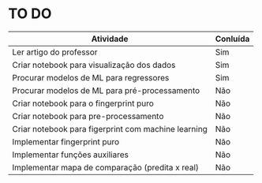 # TO DO
| Atividade                                           | Conluída |
| --------------------------------------------------- | -------- |
| Ler artigo do professor                             | Sim      |
| Criar notebook para visualização dos dados          | Sim      |
| Procurar modelos de ML para regressores             | Sim      |
| Procurar modelos de ML para pré-processamento       | Não      |
| Criar notebook para o fingerprint puro              | Não      |
| Criar notebook para pre-processamento               | Não      |
| Criar notebook para figerprint com machine learning | Não      |
| Implementar fingerprint puro                        | Não      |
| Implementar funções auxiliares                      | Não      |
| Implementar mapa de comparação (predita x real)     | Não      |




 